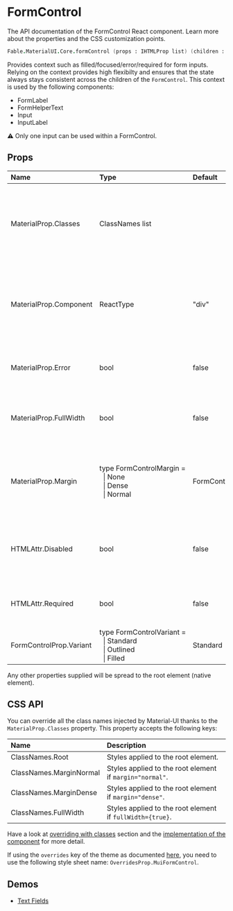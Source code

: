 # FormControl

<p class="description">The API documentation of the FormControl React component. Learn more about the properties and the CSS customization points.</p>

```fsharp
Fable.MaterialUI.Core.formControl (props : IHTMLProp list) (children : ReactElement list) : ReactElement
```

Provides context such as filled/focused/error/required for form inputs.
Relying on the context provides high flexibilty and ensures that the state always stays
consistent across the children of the `FormControl`.
This context is used by the following components:
 - FormLabel
 - FormHelperText
 - Input
 - InputLabel

⚠️ Only one input can be used within a FormControl.

## Props

| Name | Type | Default | Description |
|:-----|:-----|:--------|:------------|
| <span class="prop-name">MaterialProp.Classes</span> | <span class="prop-type">ClassNames list</span> |   | Override or extend the styles applied to the component.  See CSS API below for more details.  |
| <span class="prop-name">MaterialProp.Component</span> | <span class="prop-type">ReactType</span> | <span class="prop-default">"div"</span> | The component used for the root node. Either a string to use a DOM element or a component. |
| <span class="prop-name">MaterialProp.Error</span> | <span class="prop-type">bool</span> | <span class="prop-default">false</span> | If `true`, the label should be displayed in an error state. |
| <span class="prop-name">MaterialProp.FullWidth</span> | <span class="prop-type">bool</span> | <span class="prop-default">false</span> | If `true`, the component will take up the full width of its container. |
| <span class="prop-name">MaterialProp.Margin</span> | <span class="prop-type">type&nbsp;FormControlMargin&nbsp;=<br>&nbsp;&nbsp;&#124;&nbsp;None<br>&nbsp;&nbsp;&#124;&nbsp;Dense<br>&nbsp;&nbsp;&#124;&nbsp;Normal<br></span> | <span class="prop-default">FormControlMargin.None</span> | If `dense` or `normal`, will adjust vertical spacing of this and contained components. |
| <span class="prop-name">HTMLAttr.Disabled</span> | <span class="prop-type">bool</span> | <span class="prop-default">false</span> | If `true`, the label, input and helper text should be displayed in a disabled state. |
| <span class="prop-name">HTMLAttr.Required</span> | <span class="prop-type">bool</span> | <span class="prop-default">false</span> | If `true`, the label will indicate that the input is required. |
| <span class="prop-name">FormControlProp.Variant</span> | <span class="prop-type">type&nbsp;FormControlVariant&nbsp;=<br>&nbsp;&nbsp;&#124;&nbsp;Standard<br>&nbsp;&nbsp;&#124;&nbsp;Outlined<br>&nbsp;&nbsp;&#124;&nbsp;Filled<br></span> | <span class="prop-default">Standard</span> | The variant to use. |

Any other properties supplied will be spread to the root element (native element).

## CSS API

You can override all the class names injected by Material-UI thanks to the `MaterialProp.Classes` property.
This property accepts the following keys:


| Name | Description |
|:-----|:------------|
| <span class="prop-name">ClassNames.Root</span> | Styles applied to the root element.
| <span class="prop-name">ClassNames.MarginNormal</span> | Styles applied to the root element if `margin="normal"`.
| <span class="prop-name">ClassNames.MarginDense</span> | Styles applied to the root element if `margin="dense"`.
| <span class="prop-name">ClassNames.FullWidth</span> | Styles applied to the root element if `fullWidth={true}`.

Have a look at [overriding with classes](#/customization/overrides) section
and the [implementation of the component](https://github.com/mui-org/material-ui/tree/master/packages/material-ui/src/FormControl/FormControl.js)
for more detail.

If using the `overrides` key of the theme as documented
[here](#/customization/themes),
you need to use the following style sheet name: `OverridesProp.MuiFormControl`.

## Demos

<!--- [Selection Controls](/demos/selection-controls/)-->
- [Text Fields](#/demos/text-fields/)

